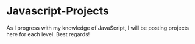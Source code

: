 # Javascript-Projects
As I progress with my knowledge of JavaScript, I will be posting projects here for each level. Best regards!
